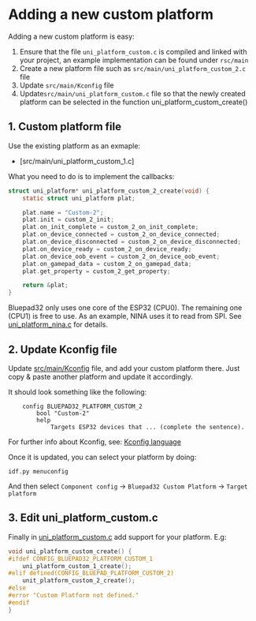 # Adding a new custom platform

Adding a new custom platform is easy:

1. Ensure that the file `uni_platform_custom.c` is compiled and linked with your project, an example implementation can be found under `rsc/main`
2. Create a new platform file such as `src/main/uni_platform_custom_2.c` file
3. Update `src/main/Kconfig` file
4. Update`src/main/uni_platform_custom.c` file so that the newly created platform can be selected in the function uni_platform_custom_create()

## 1. Custom platform file

Use the existing platform as an exmaple:

* [src/main/uni_platform_custom_1.c]

What you need to do is to implement the callbacks:

```c
struct uni_platform* uni_platform_custom_2_create(void) {
    static struct uni_platform plat;

    plat.name = "Custom-2";
    plat.init = custom_2_init;
    plat.on_init_complete = custom_2_on_init_complete;
    plat.on_device_connected = custom_2_on_device_connected;
    plat.on_device_disconnected = custom_2_on_device_disconnected;
    plat.on_device_ready = custom_2_on_device_ready;
    plat.on_device_oob_event = custom_2_on_device_oob_event;
    plat.on_gamepad_data = custom_2_on_gamepad_data;
    plat.get_property = custom_2_get_property;

    return &plat;
}
```

Bluepad32 only uses one core of the ESP32 (CPU0). The remaining one (CPU1) is
free to use. As an example, NINA uses it to read from SPI. See [uni_platform_nina.c] for details.

[uni_platform_nina.c]: https://gitlab.com/ricardoquesada/bluepad32/-/blob/main/src/components/bluepad32/uni_platform_nina.c

## 2. Update Kconfig file

Update [src/main/Kconfig] file, and add your custom platform there. Just copy & paste another platform and update it accordingly.

It should look something like the following:

```
    config BLUEPAD32_PLATFORM_CUSTOM_2
        bool "Custom-2"
        help
            Targets ESP32 devices that ... (complete the sentence).
```

For further info about Kconfig, see: [Kconfig language][kconfig_doc]

Once it is updated, you can select your platform by doing:

```
idf.py menuconfig
```

And then select `Component config` -> `Bluepad32 Custom Platform` -> `Target platform`


[src/main/Kconfig]: https://gitlab.com/ricardoquesada/bluepad32/-/blob/main/src/main/Kconfig
[kconfig_doc]: https://www.kernel.org/doc/html/latest/kbuild/kconfig-language.html


## 3. Edit uni_platform_custom.c

Finally in [uni_platform_custom.c] add support for your platform. E.g:

```c
void uni_platform_custom_create() {
#ifdef CONFIG_BLUEPAD32_PLATFORM_CUSTOM_1
    uni_platform_custom_1_create();
#elif defined(CONFIG_BLUEPAD_PLATFORM_CUSTOM_2)
	unit_platform_custom_2_create();
#else
#error "Custom Platform not defined."
#endif
}
```

[uni_platform_custom.c]: https://gitlab.com/ricardoquesada/bluepad32/-/blob/master/src/main/uni_platform_custom.c
